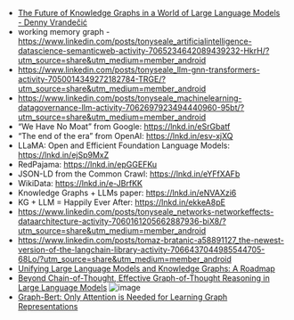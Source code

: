 - [The Future of Knowledge Graphs in a World of Large Language Models - Denny Vrandečić](https://www.youtube.com/watch?v=WqYBx2gB6vA)
- working memory graph - https://www.linkedin.com/posts/tonyseale_artificialintelligence-datascience-semanticweb-activity-7065234642089439232-HkrH/?utm_source=share&utm_medium=member_android
- https://www.linkedin.com/posts/tonyseale_llm-gnn-transformers-activity-7050014349272182784-TRGE/?utm_source=share&utm_medium=member_android
- https://www.linkedin.com/posts/tonyseale_machinelearning-datagovernance-llm-activity-7062697923494440960-95bt/?utm_source=share&utm_medium=member_android
- “We Have No Moat” from Google: https://lnkd.in/eSrGbatf
- “The end of the era” from OpenAI: https://lnkd.in/esv-xjXQ
- LLaMA: Open and Efficient Foundation Language Models: https://lnkd.in/ejSp9MxZ
- RedPajama: https://lnkd.in/epGGEFKu
- JSON-LD from the Common Crawl: https://lnkd.in/eYFfXAFb
- WikiData: https://lnkd.in/e-JBrfKK
- Knowledge Graphs + LLMs paper: https://lnkd.in/eNVAXzi6
- KG + LLM = Happily Ever After: https://lnkd.in/ekkeA8pE
- https://www.linkedin.com/posts/tonyseale_networks-networkeffects-dataarchitecture-activity-7060161205662887936-biX8/?utm_source=share&utm_medium=member_android
- https://www.linkedin.com/posts/tomaz-bratanic-a58891127_the-newest-version-of-the-langchain-library-activity-7066437044985544705-68Lo/?utm_source=share&utm_medium=member_android
- [Unifying Large Language Models and Knowledge Graphs: A Roadmap](https://arxiv.org/pdf/2306.08302.pdf)
- [Beyond Chain-of-Thought, Effective Graph-of-Thought Reasoning in Large Language Models](https://arxiv.org/pdf/2305.16582.pdf)
![image](https://github.com/harirajeev/learn_LLMS/assets/13446418/0eaf2cd8-1175-4771-ad9b-40c480156188)
- [Graph-Bert: Only Attention is Needed for Learning Graph Representations](https://arxiv.org/pdf/2001.05140.pdf)
